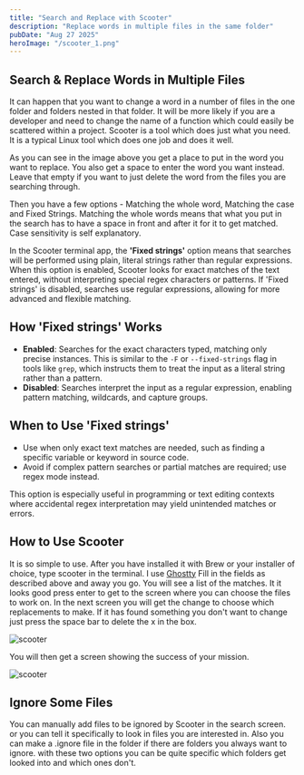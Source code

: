 ```yaml
---
title: "Search and Replace with Scooter"
description: "Replace words in multiple files in the same folder"
pubDate: "Aug 27 2025"
heroImage: "/scooter_1.png"
---
```


## Search & Replace Words in Multiple Files

It can happen that you want to change a word in a number of files in the one folder and folders nested in that folder. It will be more likely if you are a developer and need to change the name of a function which could easily be scattered within a project. Scooter is a tool which does just what you need. It is a typical Linux tool which does one job and does it well.

As you can see in the image above you get a place to put in the word you want to replace. You also get a space to enter the word you want instead. Leave that empty if you want to just delete the word from the files you are searching through.

Then you have a few options - Matching the whole word, Matching the case and Fixed Strings. Matching the whole words means that what you put in the search has to have a space in front and after it for it to get matched. Case sensitivity is self explanatory.

In the Scooter terminal app, the **'Fixed strings'** option means that searches will be performed using plain, literal strings rather than regular expressions. When this option is enabled, Scooter looks for exact matches of the text entered, without interpreting special regex characters or patterns. If 'Fixed strings' is disabled, searches use regular expressions, allowing for more advanced and flexible matching.

## How 'Fixed strings' Works

- **Enabled**: Searches for the exact characters typed, matching only precise instances. This is similar to the `-F` or `--fixed-strings` flag in tools like `grep`, which instructs them to treat the input as a literal string rather than a pattern.
- **Disabled**: Searches interpret the input as a regular expression, enabling pattern matching, wildcards, and capture groups.

## When to Use 'Fixed strings'

- Use when only exact text matches are needed, such as finding a specific variable or keyword in source code.
- Avoid if complex pattern searches or partial matches are required; use regex mode instead.

This option is especially useful in programming or text editing contexts where accidental regex interpretation may yield unintended matches or errors.

## How to Use Scooter

It is so simple to use. After you have installed it with Brew or your installer of choice, type scooter in the terminal. I use [Ghostty](/blog/kitty) Fill in the fields as described above and away you go. You will see a list of the matches. It it looks good press enter to get to the screen where you can choose the files to work on. In the next screen you will get the change to choose which replacements to make. If it has found something you don't want to change just press the space bar to delete the x in the box.

![scooter](/scooter_3.png)

You will then get a screen showing the success of your mission.

![scooter](/scooter_2.png)

## Ignore Some Files

You can manually add files to be ignored by Scooter in the search screen. or you can tell it specifically to look in files you are interested in. Also you can make a .ignore file in the folder if there are folders you always want to ignore. with these two options you can be quite specific which folders get looked into and which ones don't.
